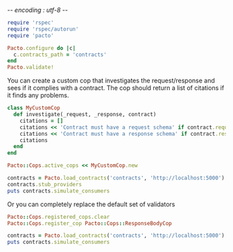 -*- encoding : utf-8 -*-

```rb
require 'rspec'
require 'rspec/autorun'
require 'pacto'

Pacto.configure do |c|
  c.contracts_path = 'contracts'
end
Pacto.validate!
```

You can create a custom cop that investigates the request/response and sees if it complies with a
contract. The cop should return a list of citations if it finds any problems.

```rb
class MyCustomCop
  def investigate(_request, _response, contract)
    citations = []
    citations << 'Contract must have a request schema' if contract.request.schema.empty?
    citations << 'Contract must have a response schema' if contract.response.schema.empty?
    citations
  end
end

Pacto::Cops.active_cops << MyCustomCop.new

contracts = Pacto.load_contracts('contracts', 'http://localhost:5000')
contracts.stub_providers
puts contracts.simulate_consumers
```

Or you can completely replace the default set of validators

```rb
Pacto::Cops.registered_cops.clear
Pacto::Cops.register_cop Pacto::Cops::ResponseBodyCop

contracts = Pacto.load_contracts('contracts', 'http://localhost:5000')
puts contracts.simulate_consumers
```


